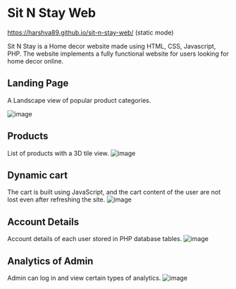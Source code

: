 # Sit N Stay Web

https://harshva89.github.io/sit-n-stay-web/  (static mode)

Sit N Stay is a Home decor website made using HTML, CSS, Javascript, PHP. The website implements a fully functional website for users looking for home decor online.

## Landing Page
A Landscape view of popular product categories.

![image](https://user-images.githubusercontent.com/63179137/127143013-3c25eec6-1856-415e-873b-94e32d2957da.png)

## Products
List of products with a 3D tile view.
![image](https://user-images.githubusercontent.com/63179137/127143220-93718659-73cd-4b0a-9726-21b2b86f81fa.png)

## Dynamic cart
The cart is built using JavaScript, and the cart content of the user are not lost even after refreshing the site.
![image](https://user-images.githubusercontent.com/63179137/127143312-08f98e06-1a0a-4db7-9668-b0bfe7f9a150.png)

## Account Details
Account details of each user stored in PHP database tables.
![image](https://user-images.githubusercontent.com/63179137/127143497-575ae2c4-8f77-4967-aea1-35aff515333b.png)

## Analytics of Admin
Admin can log in and view certain types of analytics.
![image](https://user-images.githubusercontent.com/63179137/127143579-fb9b29bf-2a0c-4132-86a5-38ea30fa8516.png)
